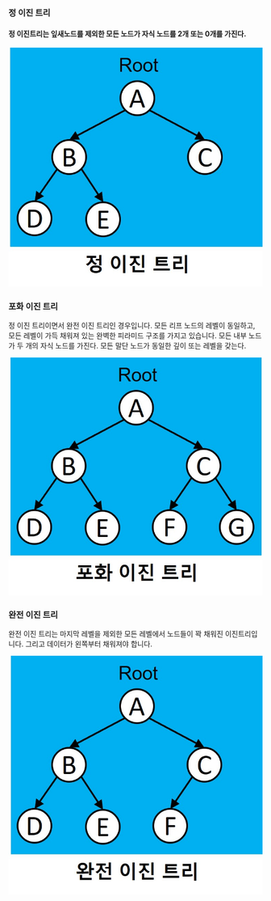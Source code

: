### 정 이진 트리

#### 정 이진트리는 잎새노드를 제외한 모든 노드가 자식 노드를 2개 또는 0개를 가진다.

![정 이진 트리](./img/정이진트리.jpeg)


### 포화 이진 트리
정 이진 트리이면서 완전 이진 트리인 경우입니다. 모든 리프 노드의 레벨이 동일하고, 모든 레벨이 가득 채워져 있는 완벽한 피라미드 구조를 가지고 있습니다.
모든 내부 노드가 두 개의 자식 노드를 가진다. 모든 말단 노드가 동일한 깊이 또는 레벨을 갖는다.

![포화 이진 트리](./img/포화이진트리.jpeg)

### 완전 이진 트리
완전 이진 트리는 마지막 레벨을 제외한 모든 레벨에서 노드들이 꽉 채워진 이진트리입니다. 그리고 데이터가 왼쪽부터 채워져야 합니다.

![완전 이진 트리](./img/완전이진트리.jpeg)

